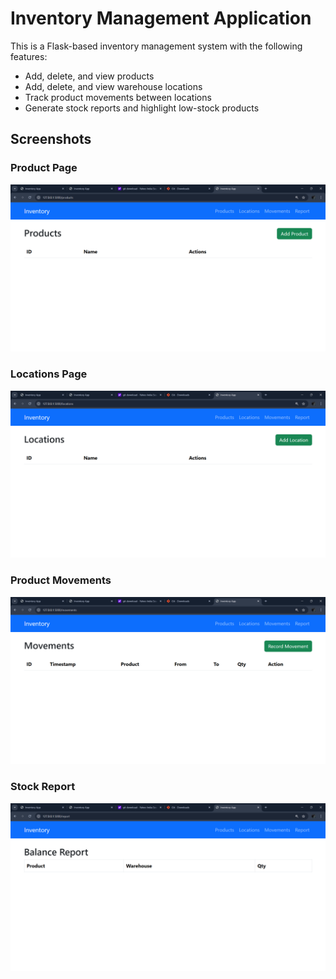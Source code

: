 # Inventory Management Application

This is a Flask-based inventory management system with the following features:

- Add, delete, and view products
- Add, delete, and view warehouse locations
- Track product movements between locations
- Generate stock reports and highlight low-stock products

## Screenshots


### Product Page
![Product](screenshots/product.png)

### Locations Page
![Location](screenshots/location.png)

### Product Movements
![Movement](screenshots/movement.png)

### Stock Report
![Report](screenshots/report.png)
